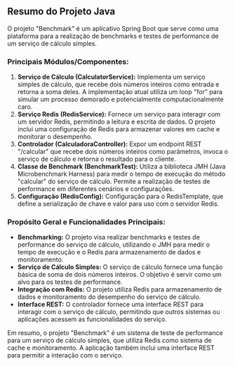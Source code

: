## Resumo do Projeto Java

O projeto "Benchmark" é um aplicativo Spring Boot que serve como uma plataforma para a realização de benchmarks e testes de performance de um serviço de cálculo simples. 

### Principais Módulos/Componentes:

1. **Serviço de Cálculo (CalculatorService):** Implementa um serviço simples de cálculo, que recebe dois números inteiros como entrada e retorna a soma deles. A implementação atual utiliza um loop "for" para simular um processo demorado e potencialmente computacionalmente caro.
2. **Serviço Redis (RedisService):** Fornece um serviço para interagir com um servidor Redis, permitindo a leitura e escrita de dados. O projeto inclui uma configuração de Redis para armazenar valores em cache e monitorar o desempenho.
3. **Controlador (CalculadoraController):** Expor um endpoint REST "/calcular" que recebe dois números inteiros como parâmetros, invoca o serviço de cálculo e retorna o resultado para o cliente.
4. **Classe de Benchmark (BenchmarkTest):**  Utiliza a biblioteca JMH (Java Microbenchmark Harness) para medir o tempo de execução do método "calcular" do serviço de cálculo. Permite a realização de testes de performance em diferentes cenários e configurações.
5. **Configuração (RedisConfig):** Configuração para o RedisTemplate, que define a serialização de chave e valor para uso com o servidor Redis.

### Propósito Geral e Funcionalidades Principais:

* **Benchmarking:** O projeto visa realizar benchmarks e testes de performance do serviço de cálculo, utilizando o JMH para medir o tempo de execução e o Redis para armazenamento de dados e monitoramento.
* **Serviço de Cálculo Simples:** O serviço de cálculo fornece uma função básica de soma de dois números inteiros. O objetivo é servir como um alvo para os testes de performance.
* **Integração com Redis:** O projeto utiliza Redis para armazenamento de dados e monitoramento do desempenho do serviço de cálculo.
* **Interface REST:** O controlador fornece uma interface REST para interagir com o serviço de cálculo, permitindo que outros sistemas ou aplicações acessem as funcionalidades do serviço.

Em resumo, o projeto "Benchmark" é um sistema de teste de performance para um serviço de cálculo simples, que utiliza Redis como sistema de cache e monitoramento. A aplicação também inclui uma interface REST para permitir a interação com o serviço.